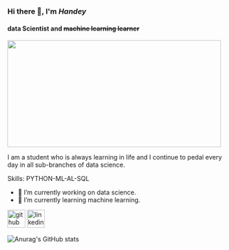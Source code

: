 ### Hi there 👋, I'm *Handey*
#### **data Scientist** and ~~machine learning learner~~

<img src="https://www.tweaktown.com/image.php?image=https://static.tweaktown.com/news/6/8/68872_03_even-rick-morty-uses-amd-cpu-128-bit_full.png" height="240" width="480">


I am a student who is always learning in life and I continue to pedal every day in all sub-branches of data science.

Skills: PYTHON-ML-AL-SQL

- 🔭 I’m currently working on data science. 
- 🌱 I’m currently learning machine learning. 


[<img src='https://cdn.jsdelivr.net/npm/simple-icons@3.0.1/icons/github.svg' alt='github' height='40'>](https://github.com/https://github.com/thelcloud)  [<img src='https://cdn.jsdelivr.net/npm/simple-icons@3.0.1/icons/linkedin.svg' alt='linkedin' height='40'>](https://www.linkedin.com/in/https://www.linkedin.com/in/hande-k%C3%BC%C3%A7%C3%BCkbulut//)  

![Anurag's GitHub stats](https://github-readme-stats.vercel.app/api?username=thelcloud&theme=gotham&show_icons=true)
